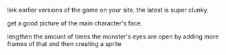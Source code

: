 link earlier versions of the game on your site. the latest is super clunky.


get a good picture of the main character's face.


lengthen the amount of times the monster's eyes are open by adding more frames of that
and then creating a sprite
